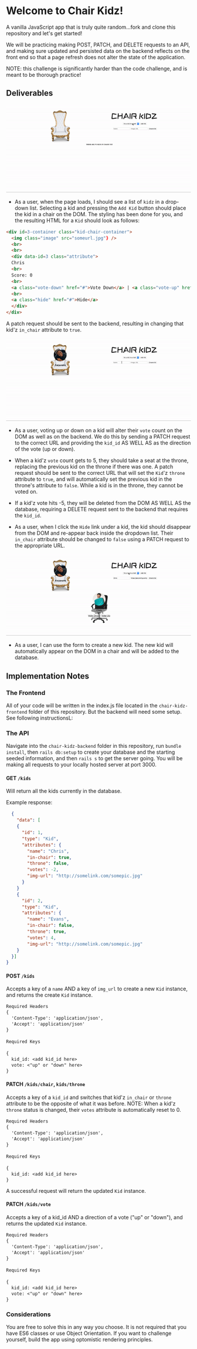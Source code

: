 # Welcome to Chair Kidz!

A vanilla JavaScript app that is truly quite random...fork and clone this repository and let's get started!

We will be practicing making POST, PATCH, and DELETE requests to an API, and making sure updated and persisted data on the backend reflects on the front end so that a page refresh does not alter the state of the application.

NOTE: this challenge is significantly harder than the code challenge, and is meant to be thorough practice!

## Deliverables

![Example](assets/demo1.gif)

* As a user, when the page loads, I should see a list of `kidz` in a drop-down list. Selecting a kid and pressing the `Add Kid` button should place the kid in a chair on the DOM. The styling has been done for you, and the resulting HTML for a `Kid` should look as follows:

```html
<div id=3-container class="kid-chair-container">
  <img class="image" src="someurl.jpg"} />
  <br>
  <br>
  <div data-id=3 class="attribute">
  Chris
  <br>
  Score: 0
  <br>
  <a class="vote-down" href="#">Vote Down</a> | <a class="vote-up" href="#">Vote Up</a>
  <br>
  <a class="hide" href="#">Hide</a>
  </div>
</div>
```

 A patch request should be sent to the backend, resulting in changing that kid'z `in_chair` attribute to `true`.

![Example](assets/demo2.gif)

 * As a user, voting up or down on a kid will alter their `vote` count on the DOM as well as on the backend. We do this by sending a PATCH request to the correct URL and providing the `kid_id` AS WELL AS as the direction of the vote (up or down). 
 
* When a kid'z `vote` count gets to 5, they should take a seat at the throne, replacing the previous kid on the throne if there was one. A patch request should be sent to the correct URL that will set the `Kid`'z `throne` attribute to `true`, and will automatically set the previous kid in the throne's attribute to `false`. While a kid is in the throne, they cannot be voted on. 

* If a kid'z vote hits -5, they will be deleted from the DOM AS WELL AS the database, requiring a DELETE request sent to the backend that requires the `kid_id`.

 * As a user, when I click the `Hide` link under a kid, the kid should disappear from the DOM and re-appear back inside the dropdown list. Their `in_chair` attribute should be changed to `false` using a PATCH request to the appropriate URL.

 ![Example](assets/demo3.gif)

 * As a user, I can use the form to create a new kid. The new kid will automatically appear on the DOM in a chair and will be added to the database.

## Implementation Notes

### The Frontend

All of your code will be written in the index.js file located in the `chair-kidz-frontend` folder of this repository. But the backend will need some setup. See following instructionsL:

### The API

Navigate into the `chair-kidz-backend` folder in this repository, run `bundle install`, then `rails db:setup` to create your database and the starting seeded information, and then `rails s` to get the server going. You will be making all requests to your locally hosted server at port 3000.

#### GET `/kids`

Will return all the kids currently in the database.

Example response:
```json
  {
    "data": [
    {
      "id": 1,
      "type": "Kid",
      "attributes": {
        "name": "Chris",
        "in-chair": true,
        "throne": false,
        "votes": -2,
        "img-url": "http://somelink.com/somepic.jpg"
      }
    }
    {
      "id": 2,
      "type": "Kid",
      "attributes": {
        "name": "Evans",
        "in-chair": false,
        "throne": true,
        "votes": 4,
        "img-url": "http://somelink.com/somepic.jpg"
    }
  }]
}
```

#### POST `/kids`

Accepts a key of a `name` AND a key of `img_url` to create a new `Kid` instance, and returns the create `Kid` instance.

```
Required Headers
{
  'Content-Type': 'application/json',
  'Accept': 'application/json'
}

Required Keys

{
  kid_id: <add kid_id here>
  vote: <"up" or "down" here>
}
```

#### PATCH `/kids/chair`, `kids/throne`

Accepts a key of a `kid_id` and switches that kid'z `in_chair` or `throne` attribute to be the opposite of what it was before. NOTE: When a kid'z `throne` status is changed, their `votes` attribute is automatically reset to 0.

```
Required Headers
{
  'Content-Type': 'application/json',
  'Accept': 'application/json'
}

Required Keys

{
  kid_id: <add kid_id here>
}

```

A successful request will return the updated `Kid` instance.

#### PATCH `/kids/vote`

Accepts a key of a kid_id AND a direction of a vote ("up" or "down"), and returns the updated `Kid` instance.

```
Required Headers
{
  'Content-Type': 'application/json',
  'Accept': 'application/json'
}

Required Keys

{
  kid_id: <add kid_id here>
  vote: <"up" or "down" here>
}
```

### Considerations

You are free to solve this in any way you choose. It is not required that you have ES6 classes or use Object Orientation. If you want to challenge yourself, build the app using optomistic rendering principles.
